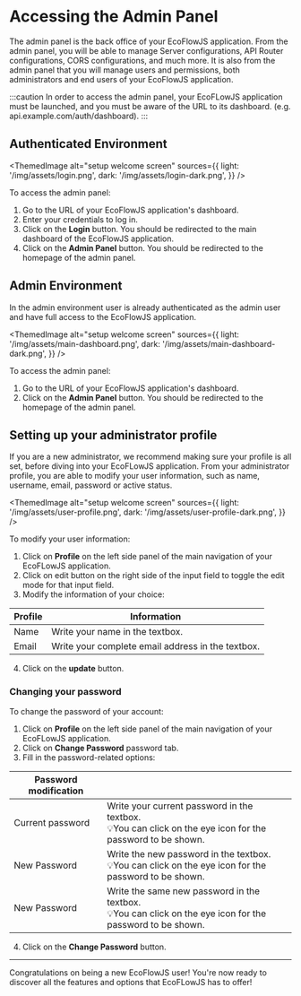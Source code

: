 # Accessing the Admin Panel

The admin panel is the back office of your EcoFlowJS application. From the admin panel, you will be able to manage Server configurations, API Router configurations, CORS configurations, and much more. It is also from the admin panel that you will manage users and permissions, both administrators and end users of your EcoFlowJS application.

:::caution
In order to access the admin panel, your EcoFLowJS application must be launched, and you must be aware of the URL to its dashboard. (e.g. api.example.com/auth/dashboard).
:::

## Authenticated Environment

<ThemedImage
alt="setup welcome screen"
sources={{
    light: '/img/assets/login.png',
    dark: '/img/assets/login-dark.png',
  }}
/>

To access the admin panel:

1. Go to the URL of your EcoFlowJS application's dashboard.
2. Enter your credentials to log in.
3. Click on the **Login** button. You should be redirected to the main dashboard of the EcoFlowJS application.
4. Click on the **Admin Panel** button. You should be redirected to the homepage of the admin panel.

## Admin Environment

In the admin environment user is already authenticated as the admin user and have full access to the EcoFlowJS application.

<ThemedImage
alt="setup welcome screen"
sources={{
    light: '/img/assets/main-dashboard.png',
    dark: '/img/assets/main-dashboard-dark.png',
  }}
/>

To access the admin panel:

1. Go to the URL of your EcoFlowJS application's dashboard.
2. Click on the **Admin Panel** button. You should be redirected to the homepage of the admin panel.

## Setting up your administrator profile

If you are a new administrator, we recommend making sure your profile is all set, before diving into your EcoFLowJS application. From your administrator profile, you are able to modify your user information, such as name, username, email, password or active status.

<ThemedImage
alt="setup welcome screen"
sources={{
    light: '/img/assets/user-profile.png',
    dark: '/img/assets/user-profile-dark.png',
  }}
/>

To modify your user information:

1. Click on **Profile** on the left side panel of the main navigation of your EcoFLowJS application.
2. Click on edit button on the right side of the input field to toggle the edit mode for that input field.
3. Modify the information of your choice:

| Profile | Information                                       |
| ------- | ------------------------------------------------- |
| Name    | Write your name in the textbox.                   |
| Email   | Write your complete email address in the textbox. |

4. Click on the **update** button.

### Changing your password

To change the password of your account:

1. Click on **Profile** on the left side panel of the main navigation of your EcoFLowJS application.
2. Click on **Change Password** password tab.
3. Fill in the password-related options:

| Password modification |                                                                                                                 |
| --------------------- | --------------------------------------------------------------------------------------------------------------- |
| Current password      | Write your current password in the textbox.<br /> 💡You can click on the eye icon for the password to be shown. |
| New Password          | Write the new password in the textbox.<br /> 💡You can click on the eye icon for the password to be shown.      |
| New Password          | Write the same new password in the textbox.<br /> 💡You can click on the eye icon for the password to be shown. |

4. Click on the **Change Password** button.

<hr/>
Congratulations on being a new EcoFlowJS user! You're now ready to discover all the features and options that EcoFLowJS has to offer!
